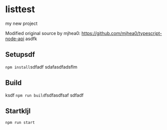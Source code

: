 # listtest

my new project

Modified original source by mjhea0: https://github.com/mjhea0/typescript-node-api
asdfk
## Setupsdf

`npm install`sdfadf
sdafasdfadsflm
## Build
ksdf
`npm run build`fsdfasdfsaf
sdfadf
## Startkljl

`npm run start`
